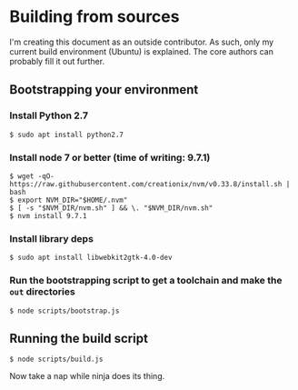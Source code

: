 # Building from sources

I'm creating this document as an outside contributor.  As such, only my
current build environment (Ubuntu) is explained.  The core authors can 
probably fill it out further.

## Bootstrapping your environment

### Install Python 2.7

    $ sudo apt install python2.7

### Install node 7 or better (time of writing: 9.7.1)

    $ wget -qO- https://raw.githubusercontent.com/creationix/nvm/v0.33.8/install.sh | bash
    $ export NVM_DIR="$HOME/.nvm"
    $ [ -s "$NVM_DIR/nvm.sh" ] && \. "$NVM_DIR/nvm.sh"
    $ nvm install 9.7.1

### Install library deps

    $ sudo apt install libwebkit2gtk-4.0-dev

### Run the bootstrapping script to get a toolchain and make the `out` directories

    $ node scripts/bootstrap.js

## Running the build script

    $ node scripts/build.js

Now take a nap while ninja does its thing.

